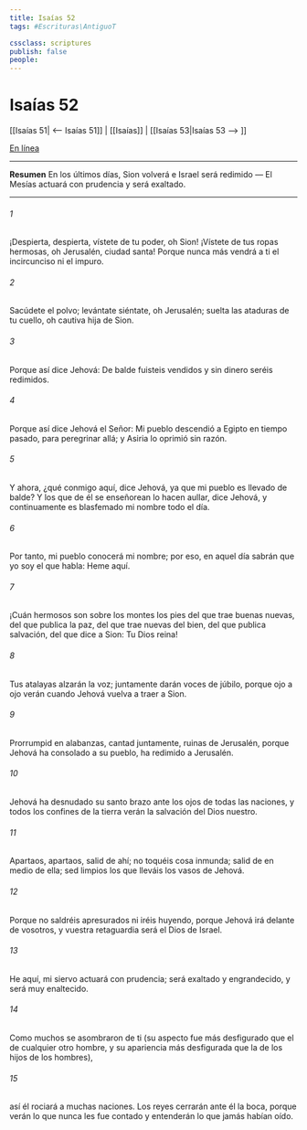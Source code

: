 ```yaml
---
title: Isaías 52
tags: #Escrituras\AntiguoT

cssclass: scriptures
publish: false
people:
---
```


# Isaías 52
[[Isaías 51| <-- Isaías 51]] | [[Isaías]] | [[Isaías 53|Isaías 53 --> ]]

[En línea](https://churchofjesuschrist.org/study/scriptures/ot/isa/52?lang=spa)

---
__Resumen__
En los últimos días, Sion volverá e Israel será redimido — El Mesías actuará con prudencia y será exaltado.

---
###### 1 
¡Despierta, despierta, vístete de tu poder, oh Sion! ¡Vístete de tus ropas hermosas, oh Jerusalén, ciudad santa! Porque nunca más vendrá a ti el incircunciso ni el impuro.

###### 2 
Sacúdete el polvo; levántate  siéntate, oh Jerusalén; suelta las ataduras de tu cuello, oh cautiva hija de Sion.

###### 3 
Porque así dice Jehová: De balde fuisteis vendidos y sin dinero seréis redimidos.

###### 4 
Porque así dice Jehová el Señor: Mi pueblo descendió a Egipto en tiempo pasado, para peregrinar allá; y Asiria lo oprimió sin razón.

###### 5 
Y ahora, ¿qué conmigo aquí, dice Jehová, ya que mi pueblo es llevado de balde? Y los que de él se enseñorean lo hacen aullar, dice Jehová, y continuamente es blasfemado mi nombre todo el día.

###### 6 
Por tanto, mi pueblo conocerá mi nombre; por eso, en aquel día sabrán que yo soy el que habla: Heme aquí.

###### 7 
¡Cuán hermosos son sobre los montes los pies del que trae buenas nuevas, del que publica la paz, del que trae nuevas del bien, del que publica salvación, del que dice a Sion: Tu Dios reina!

###### 8 
Tus atalayas alzarán la voz; juntamente darán voces de júbilo, porque ojo a ojo verán cuando Jehová vuelva a traer a Sion.

###### 9 
Prorrumpid en alabanzas, cantad juntamente, ruinas de Jerusalén, porque Jehová ha consolado a su pueblo, ha redimido a Jerusalén.

###### 10 
Jehová ha desnudado su santo brazo ante los ojos de todas las naciones, y todos los confines de la tierra verán la salvación del Dios nuestro.

###### 11 
Apartaos, apartaos, salid de ahí; no toquéis cosa inmunda; salid de en medio de ella; sed limpios los que lleváis los vasos de Jehová.

###### 12 
Porque no saldréis apresurados ni iréis huyendo, porque Jehová irá delante de vosotros, y vuestra retaguardia será el Dios de Israel.

###### 13 
He aquí, mi siervo actuará con prudencia; será exaltado y engrandecido, y será muy enaltecido.

###### 14 
Como muchos se asombraron de ti (su aspecto fue más desfigurado que el de cualquier otro hombre, y su apariencia más desfigurada que la de los hijos de los hombres),

###### 15 
así él rociará a muchas naciones. Los reyes cerrarán ante él la boca, porque verán lo que nunca les fue contado y entenderán lo que jamás habían oído.

